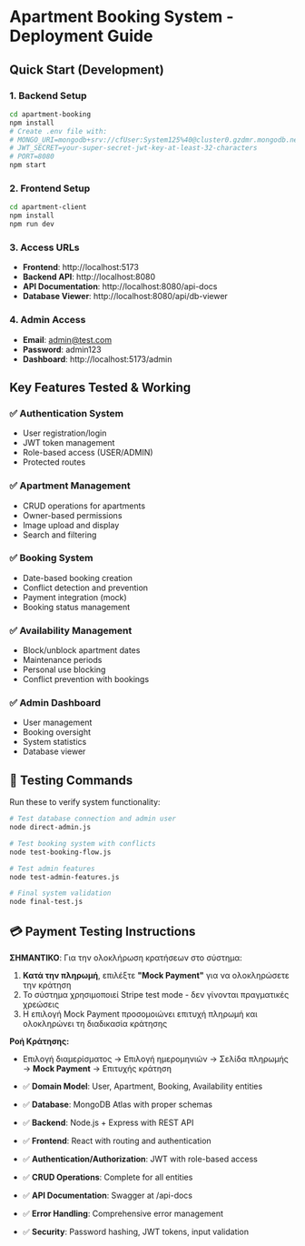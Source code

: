 #  Apartment Booking System - Deployment Guide

## Quick Start (Development)

### 1. Backend Setup
```bash
cd apartment-booking
npm install
# Create .env file with:
# MONGO_URI=mongodb+srv://cfUser:System125%40@cluster0.gzdmr.mongodb.net/apartment-booking?retryWrites=true&w=majority
# JWT_SECRET=your-super-secret-jwt-key-at-least-32-characters
# PORT=8080
npm start
```

### 2. Frontend Setup
```bash
cd apartment-client
npm install
npm run dev
```

### 3. Access URLs
- **Frontend**: http://localhost:5173
- **Backend API**: http://localhost:8080
- **API Documentation**: http://localhost:8080/api-docs
- **Database Viewer**: http://localhost:8080/api/db-viewer

### 4. Admin Access
- **Email**: admin@test.com
- **Password**: admin123
- **Dashboard**: http://localhost:5173/admin

##  Key Features Tested & Working

### ✅ Authentication System
- User registration/login
- JWT token management
- Role-based access (USER/ADMIN)
- Protected routes

### ✅ Apartment Management
- CRUD operations for apartments
- Owner-based permissions
- Image upload and display
- Search and filtering

### ✅ Booking System
- Date-based booking creation
- Conflict detection and prevention
- Payment integration (mock)
- Booking status management

### ✅ Availability Management
- Block/unblock apartment dates
- Maintenance periods
- Personal use blocking
- Conflict prevention with bookings

### ✅ Admin Dashboard
- User management
- Booking oversight
- System statistics
- Database viewer

## 🧪 Testing Commands

Run these to verify system functionality:

```bash
# Test database connection and admin user
node direct-admin.js

# Test booking system with conflicts
node test-booking-flow.js

# Test admin features
node test-admin-features.js

# Final system validation
node final-test.js
```

## 💳 Payment Testing Instructions

**ΣΗΜΑΝΤΙΚΟ**: Για την ολοκλήρωση κρατήσεων στο σύστημα:

1. **Κατά την πληρωμή**, επιλέξτε **"Mock Payment"** για να ολοκληρώσετε την κράτηση
2. Το σύστημα χρησιμοποιεί Stripe test mode - δεν γίνονται πραγματικές χρεώσεις
3. Η επιλογή Mock Payment προσομοιώνει επιτυχή πληρωμή και ολοκληρώνει τη διαδικασία κράτησης

**Ροή Κράτησης:**
- Επιλογή διαμερίσματος → Επιλογή ημερομηνιών → Σελίδα πληρωμής → **Mock Payment** → Επιτυχής κράτηση


- ✅ **Domain Model**: User, Apartment, Booking, Availability entities
- ✅ **Database**: MongoDB Atlas with proper schemas
- ✅ **Backend**: Node.js + Express with REST API
- ✅ **Frontend**: React with routing and authentication
- ✅ **Authentication/Authorization**: JWT with role-based access
- ✅ **CRUD Operations**: Complete for all entities
- ✅ **API Documentation**: Swagger at /api-docs
- ✅ **Error Handling**: Comprehensive error management
- ✅ **Security**: Password hashing, JWT tokens, input validation

